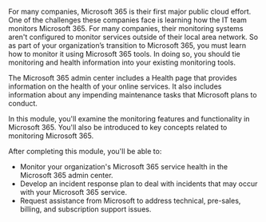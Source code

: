 For many companies, Microsoft 365 is their first major public cloud effort. One of the challenges these companies face is learning how the IT team monitors Microsoft 365. For many companies, their monitoring systems aren't configured to monitor services outside of their local area network. So as part of your organization’s transition to Microsoft 365, you must learn how to monitor it using Microsoft 365 tools. In doing so, you should tie monitoring and health information into your existing monitoring tools.

The Microsoft 365 admin center includes a Health page that provides information on the health of your online services. It also includes information about any impending maintenance tasks that Microsoft plans to conduct.

In this module, you'll examine the monitoring features and functionality in Microsoft 365. You'll also be introduced to key concepts related to monitoring Microsoft 365.

After completing this module, you'll be able to:

 -  Monitor your organization's Microsoft 365 service health in the Microsoft 365 admin center.
 -  Develop an incident response plan to deal with incidents that may occur with your Microsoft 365 service.
 -  Request assistance from Microsoft to address technical, pre-sales, billing, and subscription support issues.
